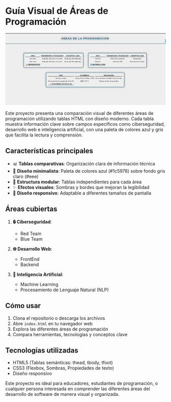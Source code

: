 
# Guía Visual de Áreas de Programación

![Preview](tablas.png)

Este proyecto presenta una comparación visual de diferentes áreas de programación utilizando tablas HTML con diseño moderno. Cada tabla muestra información clave sobre campos específicos como ciberseguridad, desarrollo web e inteligencia artificial, con una paleta de colores azul y gris que facilita la lectura y comprensión.

## Características principales
- 📊 **Tablas comparativas**: Organización clara de información técnica
- 🎨 **Diseño minimalista**: Paleta de colores azul (#1c5978) sobre fondo gris claro (#eee)
- 🧩 **Estructura modular**: Tablas independientes para cada área
- ✨ **Efectos visuales**: Sombras y bordes que mejoran la legibilidad
- 📱 **Diseño responsivo**: Adaptable a diferentes tamaños de pantalla

## Áreas cubiertas

1. **🔒 Ciberseguridad**:
   - Red Team
   - Blue Team

2. **🌐 Desarrollo Web**:
   - FrontEnd
   - Backend

3. **🧠 Inteligencia Artificial**:
   - Machine Learning
   - Procesamiento de Lenguaje Natural (NLP)
## Cómo usar
1. Clona el repositorio o descarga los archivos
2. Abre `index.html` en tu navegador web
3. Explora las diferentes áreas de programación
4. Compara herramientas, tecnologías y conceptos clave

## Tecnologías utilizadas
- HTML5 (Tablas semánticas: thead, tbody, tfoot)
- CSS3 (Flexbox, Sombras, Propiedades de texto)
- Diseño responsivo

Este proyecto es ideal para educadores, estudiantes de programación, o cualquier persona interesada en comprender las diferentes áreas del desarrollo de software de manera visual y organizada.